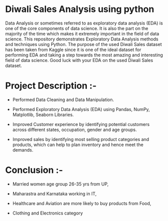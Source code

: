 # Diwali Sales Analysis using python

Data Analysis or sometimes referred to as exploratory data analysis (EDA) is one of the core components of data science. It is also the part on the majority of the time which makes it extremely important in the field of data science. This repository demonstrates Exploratory Data Analysis methods and techniques using Python. The purpose of the used Diwali Sales dataset has been taken from Kaggle since it is one of the ideal dataset for performing EDA and taking a step towards the most amazing and interesting field of data science. Good luck with your EDA on the used Diwali Sales dataset.

# Project Description :-

+ Performed Data Cleaning and Data Manipulation.

+ Performed Exploratory Data Analysis (EDA) using Pandas, NumPy, Matplotlib, Seaborn Libraries.

+ Improved Customer experience by identifying potential customers across different states, occupation, gender and age groups.

+ Improved sales by identifying most selling product categories and products, which can help to plan inventory and hence meet the demands.

# Conclusion :-

+ Married women age group 26-35 yrs from UP,

+ Maharastra and Karnataka working in IT,

+ Healthcare and Aviation are more likely to buy products from Food,

+ Clothing and Electronics category
